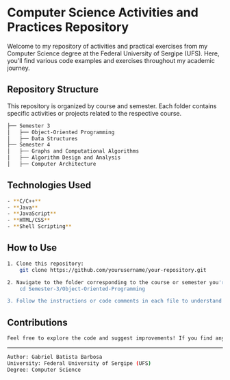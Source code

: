 # Computer Science Activities and Practices Repository

Welcome to my repository of activities and practical exercises from my Computer Science degree at the Federal University of Sergipe (UFS). Here, you'll find various code examples and exercises throughout my academic journey.

## Repository Structure

This repository is organized by course and semester. Each folder contains specific activities or projects related to the respective course.

```bash
├── Semester 3
│   ├── Object-Oriented Programming
│   ├── Data Structures
├── Semester 4
│   ├── Graphs and Computational Algorithms
│   ├── Algorithm Design and Analysis
│   ├── Computer Architecture
```

## Technologies Used

```bash
- **C/C++**
- **Java**
- **JavaScript**
- **HTML/CSS**
- **Shell Scripting**
```

## How to Use

```bash
1. Clone this repository:
    git clone https://github.com/yourusername/your-repository.git

2. Navigate to the folder corresponding to the course or semester you're interested in:
    cd Semester-3/Object-Oriented-Programming

3. Follow the instructions or code comments in each file to understand or execute the activities.
```

## Contributions

```bash
Feel free to explore the code and suggest improvements! If you find any bugs or have suggestions for optimizations, feel free to open an issue or submit a pull request.
```

---

```bash
Author: Gabriel Batista Barbosa
University: Federal University of Sergipe (UFS)
Degree: Computer Science
```
